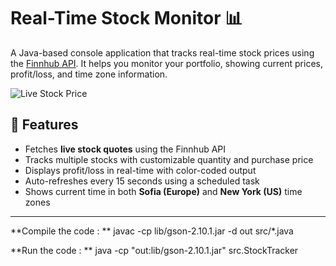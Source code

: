 # Real-Time Stock Monitor 📊

A Java-based console application that tracks real-time stock prices using the [Finnhub API](https://finnhub.io/). It helps you monitor your portfolio, showing current prices, profit/loss, and time zone information.

![Live Stock Price](docs/Live_Stock_Price.png)

## 🔧 Features

- Fetches **live stock quotes** using the Finnhub API
- Tracks multiple stocks with customizable quantity and purchase price
- Displays profit/loss in real-time with color-coded output
- Auto-refreshes every 15 seconds using a scheduled task
- Shows current time in both **Sofia (Europe)** and **New York (US)** time zones

---

**Compile the code : **
   javac -cp lib/gson-2.10.1.jar -d out src/*.java

**Run the code : **
   java -cp "out:lib/gson-2.10.1.jar" src.StockTracker